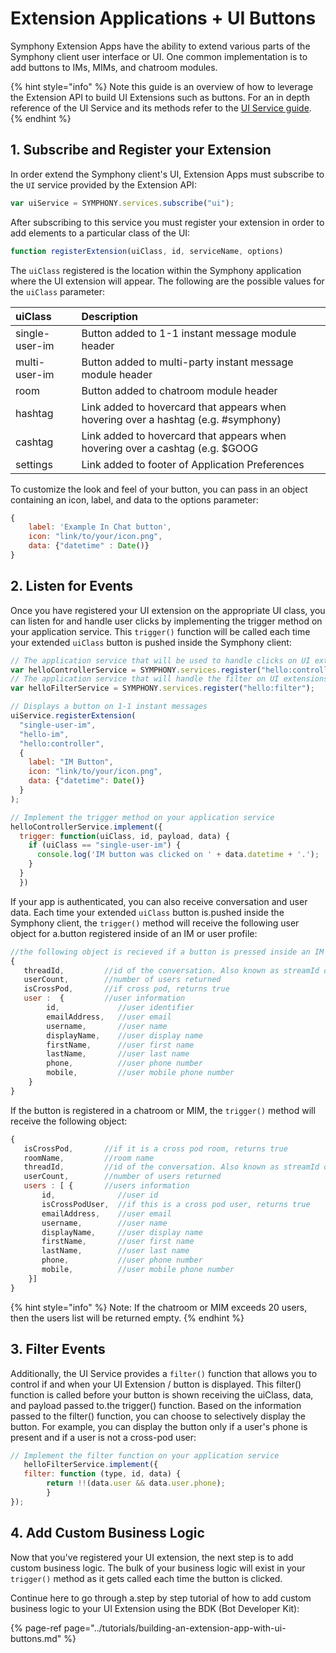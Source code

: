 # Extension Applications + UI Buttons

Symphony Extension Apps have the ability to extend various parts of the Symphony client user interface or UI.  One common implementation is to add buttons to IMs, MIMs, and chatroom modules.

{% hint style="info" %}
Note this guide is an overview of how to leverage the Extension API to build UI Extensions such as buttons.  For an in depth reference of the UI Service and its methods refer to the [UI Service guide](../overview-of-extension-api/extension-api-services/ui-service/).  
{% endhint %}

## 1.  Subscribe and Register your Extension

In order extend the Symphony client's UI, Extension Apps must subscribe to the `UI` service provided by the Extension API:

```javascript
var uiService = SYMPHONY.services.subscribe("ui");
```

After subscribing to this service you must register your extension in order to add elements to a particular class of the UI:

```javascript
function registerExtension(uiClass, id, serviceName, options)
```

The `uiClass` registered is the location within the Symphony application where the UI extension will appear.  The following are the possible values for the `uiClass` parameter:

| uiClass | Description |
| :--- | :--- |
| single-user-im | Button added to 1-1 instant message module header |
| multi-user-im | Button added to multi-party instant message module header |
| room | Button added to chatroom module header |
| hashtag | Link added to hovercard that appears when hovering over a hashtag \(e.g. \#symphony\) |
| cashtag | Link added to hovercard that appears when hovering over a cashtag \(e.g. $GOOG |
| settings | Link added to footer of Application Preferences |

To customize the look and feel of your button, you can pass in an object containing an icon, label, and data to the options parameter:

```javascript
{
    label: 'Example In Chat button',
    icon: "link/to/your/icon.png",
    data: {"datetime" : Date()}
}
```

## 2.  Listen for Events

Once you have registered your UI extension on the appropriate UI class, you can listen for and handle user clicks by implementing the trigger method on your application service.  This `trigger()` function will be called each time your extended `uiClass` button is pushed inside the Symphony client: 

```javascript
// The application service that will be used to handle clicks on UI extensions
var helloControllerService = SYMPHONY.services.register("hello:controller");
// The application service that will handle the filter on UI extensions
var helloFilterService = SYMPHONY.services.register("hello:filter");

// Displays a button on 1-1 instant messages
uiService.registerExtension(
  "single-user-im", 
  "hello-im", 
  "hello:controller", 
  {
    label: "IM Button", 
    icon: "link/to/your/icon.png",
    data: {"datetime": Date()}
  }
);

// Implement the trigger method on your application service
helloControllerService.implement({
  trigger: function(uiClass, id, payload, data) {
    if (uiClass == "single-user-im") {
      console.log('IM button was clicked on ' + data.datetime + '.');
    }
  }
  })
```

If your app is authenticated, you can also receive conversation and user data.  Each time your extended `uiClass` button is.pushed inside the Symphony client, the `trigger()` method will receive the following user object for a.button registered inside of an IM or user profile: 

```javascript
//the following object is recieved if a button is pressed inside an IM or user profile
{
   threadId,         //id of the conversation. Also known as streamId or conversationId
   userCount,        //number of users returned
   isCrossPod,       //if cross pod, returns true
   user :  {         //user information
        id,             //user identifier
        emailAddress,   //user email
        username,       //user name
      	displayName,    //user display name
      	firstName,      //user first name
      	lastName,       //user last name
        phone,          //user phone number
        mobile,         //user mobile phone number
    }
}
```

If the button is registered in a chatroom or MIM, the `trigger()` method will receive the following object:

```javascript
{
   isCrossPod,       //if it is a cross pod room, returns true
   roomName,         //room name
   threadId,         //id of the conversation. Also known as streamId or conversationId
   userCount,        //number of users returned
   users : [ {       //users information
       id,              //user id
       isCrossPodUser,  //if this is a cross pod user, returns true
       emailAddress,    //user email
       username,        //user name
       displayName,     //user display name
       firstName,       //user first name
       lastName,        //user last name
       phone,           //user phone number
       mobile,          //user mobile phone number
    }]
}
```

{% hint style="info" %}
Note: If the chatroom or MIM exceeds 20 users, then the users list will be returned empty. 
{% endhint %}

## 3.  Filter Events

Additionally, the UI Service provides a `filter()` function that allows you to control if and when your UI Extension / button is displayed.  This filter\(\) function is called before your button is shown receiving the uiClass, data, and payload passed to.the trigger\(\) function.  Based on the information passed to the filter\(\) function, you can choose to selectively display the button.  For example, you can display the button only if a user's phone is present and if a user is not a cross-pod user:

```javascript
// Implement the filter function on your application service
   helloFilterService.implement({
   filter: function (type, id, data) {
		return !!(data.user && data.user.phone);
		}
});

```

##  4.  Add Custom Business Logic

Now that you've registered your UI extension, the next step is to add custom business logic.  The bulk of your business logic will exist in your `trigger()` method as it gets called each time the button is clicked.  

Continue here to go through a.step by step tutorial of how to add custom business logic to your UI Extension using the BDK \(Bot Developer Kit\):

{% page-ref page="../tutorials/building-an-extension-app-with-ui-buttons.md" %}


